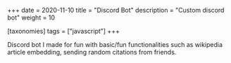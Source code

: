 +++
date = 2020-11-10
title = "Discord Bot"
description = "Custom discord bot"
weight = 10

[taxonomies]
tags = ["javascript"]
+++

Discord bot I made for fun with basic/fun functionalities such as wikipedia article embedding, sending random citations
from friends.
